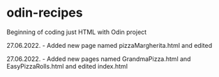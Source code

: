 # odin-recipes
Beginning of coding just HTML with Odin project

27.06.2022. - Added new page named pizzaMargherita.html and edited

27.06.2022. - Added new pages named GrandmaPizza.html and EasyPizzaRolls.html and edited index.html 
